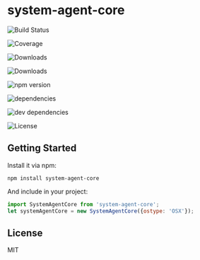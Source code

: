 # system-agent-core

![Build Status](https://img.shields.io/travis//system-agent-core.svg)

![Coverage](https://img.shields.io/coveralls//system-agent-core.svg)

![Downloads](https://img.shields.io/npm/dm/system-agent-core.svg)

![Downloads](https://img.shields.io/npm/dt/system-agent-core.svg)

![npm version](https://img.shields.io/npm/v/system-agent-core.svg)

![dependencies](https://img.shields.io/david//system-agent-core.svg)

![dev dependencies](https://img.shields.io/david/dev//system-agent-core.svg)

![License](https://img.shields.io/npm/l/system-agent-core.svg)

## Getting Started

Install it via npm:

```shell
npm install system-agent-core
```

And include in your project:

```javascript
import SystemAgentCore from 'system-agent-core';
let systemAgentCore = new SystemAgentCore({ostype: 'OSX'});
```

## License

MIT
